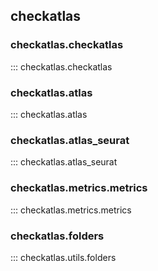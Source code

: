 ## checkatlas

### checkatlas.checkatlas

::: checkatlas.checkatlas


### checkatlas.atlas

::: checkatlas.atlas


### checkatlas.atlas_seurat

::: checkatlas.atlas_seurat


### checkatlas.metrics.metrics

::: checkatlas.metrics.metrics


### checkatlas.folders

::: checkatlas.utils.folders
